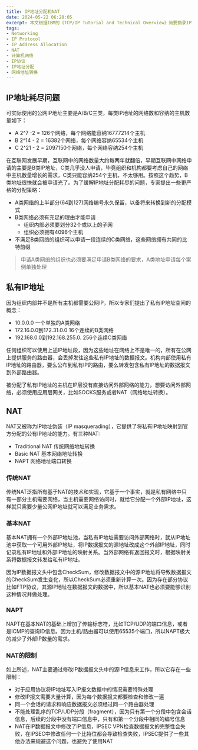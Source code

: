 ```yaml
---
title: IP地址分配和NAT
date: 2024-05-22 06:28:05
excerpt: 本文根据IBM的《TCP/IP Tutorial and Technical Overview》简要摘录IP地址耗尽问题和网络地址转换（NAT）部分相关知识
tags:
- Networking
- IP Protocol
- IP Address Allocation
- NAT
- 计算机网络
- IP协议
- IP地址分配
- 网络地址转换
---
```


## IP地址耗尽问题

可实际使用的公网IP地址主要是A/B/C三类，每类IP地址的网络数和容纳的主机数量如下：

- A 2^7 -2 = 126个网络，每个网络能容纳16777214个主机
- B 2^14 - 2 = 16382个网络，每个网络容纳65534个主机
- C 2^21 - 2 = 2097150个网络，每个网络容纳254个主机

在互联网发展早期，互联网中的网络数量大约每两年就翻倍，早期互联网中网络申请的主要是B类IP地址，C类几乎没人申请，毕竟组织和机构都要考虑自己的网络中主机数量增长的需求，C类只能容纳254个主机，不太够用。按照这个趋势，B类地址很快就会被申请光了。为了缓解IP地址分配耗尽的问题，专家提出一些更严格的分配策略：

- A类网络的上半部分(64到127)网络编号永久保留，以备将来转换到新的分配模式
- B类网络必须有充足的理由才能申请
    - 组织内部必须要划分32个或以上的子网
    - 组织必须拥有4096个主机
- 不满足B类网络的组织可以申请一段连续的C类网络，这些网络拥有共同的比特前缀

> 申请A类网络的组织也必须要满足申请B类网络的要求，A类地址申请每个案例单独处理

## 私有IP地址

因为组织内部并不是所有主机都需要公网IP，所以专家们提出了私有IP地址空间的概念：

- 10.0.0.0 一个单独的A类网络
- 172.16.0.0到172.31.0.0 16个连续的B类网络
- 192.168.0.0到192.168.255.0. 256个连续C类网络

任何组织可以使用上述IP地址段，因为这些地址在网络上不是唯一的，所有在公网上提供服务的路由器，会丢掉发往这些私有IP地址的数据报文。机构内部使用私有IP地址的路由器，要么公布到私有IP的路由，要么转发包含私有IP地址的数据报文到外部路由器。

被分配了私有IP地址的主机在IP层没有直接访问外部网络的能力，想要访问外部网络，必须使用应用层网关，比如SOCKS服务或者NAT（网络地址转换）。

## NAT

NAT又被称为IP地址伪装（IP masquerading），它提供了将私有IP地址映射到官方分配的公有IP地址的能力。有三种NAT:

- Traditional NAT 传统网络地址转换
- Basic NAT 基本网络地址转换
- NAPT 网络地址端口转换

### 传统NAT

传统NAT泛指所有基于NAT的技术和实现，它基于一个事实，就是私有网络中只有一部分主机需要网络，当主机需要网络访问时，就给它分配一个外部IP地址，这样就只需要少量公网IP地址就可以满足业务需求。

### 基本NAT

基本NAT拥有一个外部IP地址池，当私有IP地址需要访问外部网络时，就从IP地址池中获取一个可用外部IP地址，将IP数据报文的源地址改成这个外部IP地址，同时记录私有IP地址和外部IP地址的映射关系。当外部网络有返回报文时，根据映射关系将数据报文转发给私有IP地址。

因为IP数据报文头中包含CheckSum，修改数据报文中的源IP地址将导致数据报文的CheckSum发生变化，所以CheckSum必须重新计算一次。因为存在部分协议比如FTP协议，其源IP地址在数据报文的数据中，所以基本NAT也必须要能够识别这种情况并做处理。

### NAPT

NAPT在基本NAT的基础上增加了传输标志符，比如TCP/UDP的端口信息，或者是ICMP的查询ID信息。因为主机/路由器可以使用65535个端口，所以NAPT极大的减少了外部IP数量的需求。

### NAT的限制

如上所述，NAT主要通过修改IP数据报文头中的源IP信息来工作，所以它存在一些限制：

- 对于应用协议将IP地址写入IP报文数据中的情况需要特殊处理
- 修改IP报文需要大量计算，因为每个数据报文都要检查和修改一遍
- 同一个会话的请求和响应数据报文必须经过同一个路由器处理
- 不能处理乱序的TCP/UDP分段（fragment），因为只有第一个分段中包含会话信息，后续的分段中没有端口信息中，只有和第一个分段中相同的编号信息
- NAT在IP数据报文中修改了IP信息，IPSEC VPN检查数据报文的完整性会失败，在IPSEC中修改任何一个比特位都会导致检查失败，IPSEC提供了一些其他办法来规避这个问题，也避免了使用NAT

